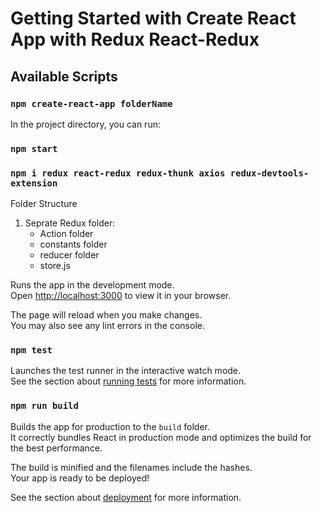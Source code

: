 # Getting Started with Create React App with Redux React-Redux

## Available Scripts

### `npm create-react-app folderName`

In the project directory, you can run:

### `npm start`

### `npm i redux react-redux redux-thunk axios redux-devtools-extension`

Folder Structure

1. Seprate Redux folder:
   - Action folder
   - constants folder
   - reducer folder
   - store.js

Runs the app in the development mode.\
Open [http://localhost:3000](http://localhost:3000) to view it in your browser.

The page will reload when you make changes.\
You may also see any lint errors in the console.

### `npm test`

Launches the test runner in the interactive watch mode.\
See the section about [running tests](https://facebook.github.io/create-react-app/docs/running-tests) for more information.

### `npm run build`

Builds the app for production to the `build` folder.\
It correctly bundles React in production mode and optimizes the build for the best performance.

The build is minified and the filenames include the hashes.\
Your app is ready to be deployed!

See the section about [deployment](https://facebook.github.io/create-react-app/docs/deployment) for more information.
